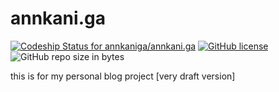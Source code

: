 # annkani.ga

[ ![Codeship Status for annkaniga/annkani.ga](https://app.codeship.com/projects/0fa289c0-1a27-0136-f7b5-06b81823cdbd/status?branch=master)](https://app.codeship.com/projects/284217)
[![GitHub license](https://img.shields.io/github/license/annkaniga/annkani.ga.svg)](https://github.com/annkaniga/annkani.ga/blob/master/LICENSE)
![GitHub repo size in bytes](https://img.shields.io/github/repo-size/annkaniga/annkani.ga.svg)

this is for my personal blog project
[very draft version]
